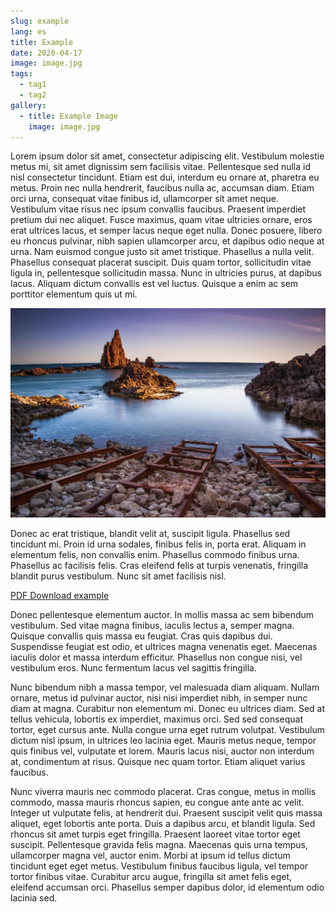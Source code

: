 ```yaml
---
slug: example
lang: es
title: Example
date: 2020-04-17
image: image.jpg
tags:
  - tag1
  - tag2
gallery:
  - title: Example Image
    image: image.jpg
---
```


Lorem ipsum dolor sit amet, consectetur adipiscing elit. Vestibulum molestie
metus mi, sit amet dignissim sem facilisis vitae. Pellentesque sed nulla id nisl
consectetur tincidunt. Etiam est dui, interdum eu ornare at, pharetra eu metus.
Proin nec nulla hendrerit, faucibus nulla ac, accumsan diam. Etiam orci urna,
consequat vitae finibus id, ullamcorper sit amet neque. Vestibulum vitae risus
nec ipsum convallis faucibus. Praesent imperdiet pretium dui nec aliquet. Fusce
maximus, quam vitae ultricies ornare, eros erat ultrices lacus, et semper lacus
neque eget nulla. Donec posuere, libero eu rhoncus pulvinar, nibh sapien
ullamcorper arcu, et dapibus odio neque at urna. Nam euismod congue justo sit
amet tristique. Phasellus a nulla velit. Phasellus consequat placerat suscipit.
Duis quam tortor, sollicitudin vitae ligula in, pellentesque sollicitudin massa.
Nunc in ultricies purus, at dapibus lacus. Aliquam dictum convallis est vel
luctus. Quisque a enim ac sem porttitor elementum quis ut mi.

![](image.jpg)

Donec ac erat tristique, blandit velit at, suscipit ligula. Phasellus sed
tincidunt mi. Proin id urna sodales, finibus felis in, porta erat. Aliquam in
elementum felis, non convallis enim. Phasellus commodo finibus urna. Phasellus
ac facilisis felis. Cras eleifend felis at turpis venenatis, fringilla blandit
purus vestibulum. Nunc sit amet facilisis nisl.

[PDF Download example](file-sample_150kB.pdf)

Donec pellentesque elementum auctor. In mollis massa ac sem bibendum vestibulum.
Sed vitae magna finibus, iaculis lectus a, semper magna. Quisque convallis quis
massa eu feugiat. Cras quis dapibus dui. Suspendisse feugiat est odio, et
ultrices magna venenatis eget. Maecenas iaculis dolor et massa interdum
efficitur. Phasellus non congue nisi, vel vestibulum eros. Nunc fermentum lacus
vel sagittis fringilla.

Nunc bibendum nibh a massa tempor, vel malesuada diam aliquam. Nullam ornare,
metus id pulvinar auctor, nisi nisi imperdiet nibh, in semper nunc diam at
magna. Curabitur non elementum mi. Donec eu ultrices diam. Sed at tellus
vehicula, lobortis ex imperdiet, maximus orci. Sed sed consequat tortor, eget
cursus ante. Nulla congue urna eget rutrum volutpat. Vestibulum dictum nisl
ipsum, in ultrices leo lacinia eget. Mauris metus neque, tempor quis finibus
vel, vulputate et lorem. Mauris lacus nisi, auctor non interdum at, condimentum
at risus. Quisque nec quam tortor. Etiam aliquet varius faucibus.

Nunc viverra mauris nec commodo placerat. Cras congue, metus in mollis commodo,
massa mauris rhoncus sapien, eu congue ante ante ac velit. Integer ut vulputate
felis, at hendrerit dui. Praesent suscipit velit quis massa aliquet, eget
lobortis ante porta. Duis a dapibus arcu, et blandit ligula. Sed rhoncus sit
amet turpis eget fringilla. Praesent laoreet vitae tortor eget suscipit.
Pellentesque gravida felis magna. Maecenas quis urna tempus, ullamcorper magna
vel, auctor enim. Morbi at ipsum id tellus dictum tincidunt eget eget metus.
Vestibulum finibus faucibus ligula, vel tempor tortor finibus vitae. Curabitur
arcu augue, fringilla sit amet felis eget, eleifend accumsan orci. Phasellus
semper dapibus dolor, id elementum odio lacinia sed.
